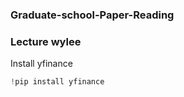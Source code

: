 ### Graduate-school-Paper-Reading
### Lecture wylee

Install yfinance
```python
!pip install yfinance
```
